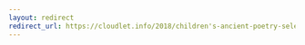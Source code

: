 ```yaml
---
layout: redirect
redirect_url: https://cloudlet.info/2018/children's-ancient-poetry-selection-volume-3
---
```

